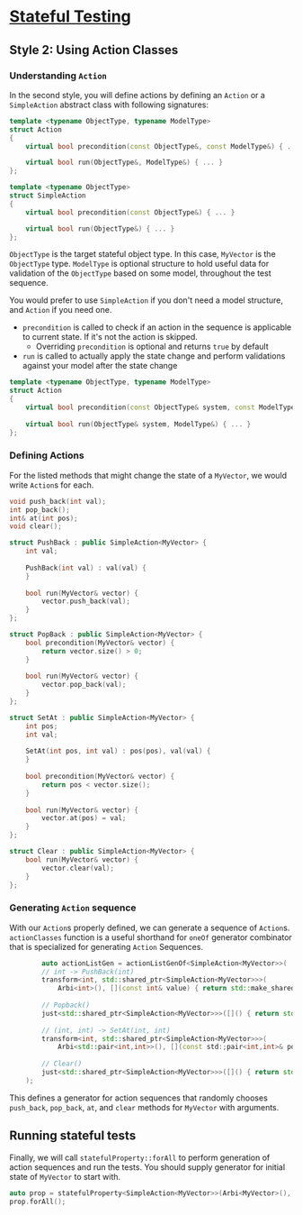 
# [Stateful Testing](./StatefulTesting.md) 

## Style 2: Using Action Classes

### Understanding `Action`

In the second style, you will define actions by defining an `Action` or a `SimpleAction` abstract class with following signatures:

```cpp
template <typename ObjectType, typename ModelType>
struct Action
{
    virtual bool precondition(const ObjectType&, const ModelType&) { ... }

    virtual bool run(ObjectType&, ModelType&) { ... }
};

template <typename ObjectType>
struct SimpleAction
{
    virtual bool precondition(const ObjectType&) { ... }

    virtual bool run(ObjectType&) { ... }
};
```

`ObjectType` is the target stateful object type. In this case, `MyVector` is the `ObjectType` type. `ModelType` is optional structure to hold useful data for validation of the `ObjectType` based on some model, throughout the test sequence.

You would prefer to use `SimpleAction` if you don't need a model structure, and `Action` if you need one.

* `precondition` is called to check if an action in the sequence is applicable to current state. If it's not the action is skipped.
    * Overriding `precondition` is optional and returns `true` by default
* `run` is called to actually apply the state change and perform validations against your model after the state change
    
```cpp
template <typename ObjectType, typename ModelType>
struct Action
{
    virtual bool precondition(const ObjectType& system, const ModelType&) { ... }
 
    virtual bool run(ObjectType& system, ModelType&) { ... }
};
```

### Defining Actions

For the listed methods that might change the state of a `MyVector`, we would write `Action`s for each.

```cpp
void push_back(int val);
int pop_back();
int& at(int pos);
void clear();
```

```cpp
struct PushBack : public SimpleAction<MyVector> {
    int val;
    
    PushBack(int val) : val(val) {
    }
    
    bool run(MyVector& vector) {
        vector.push_back(val);
    }
};

struct PopBack : public SimpleAction<MyVector> {    
    bool precondition(MyVector& vector) {
        return vector.size() > 0;
    }
    
    bool run(MyVector& vector) {
        vector.pop_back(val);
    }
};

struct SetAt : public SimpleAction<MyVector> {
    int pos;
    int val;
    
    SetAt(int pos, int val) : pos(pos), val(val) {
    }
    
    bool precondition(MyVector& vector) {
        return pos < vector.size();
    }
    
    bool run(MyVector& vector) {
        vector.at(pos) = val;
    }
};

struct Clear : public SimpleAction<MyVector> {
    bool run(MyVector& vector) {
        vector.clear(val);
    }
};
```


### Generating `Action` sequence

With our `Action`s properly defined, we can generate a sequence of `Action`s.
`actionClasses` function is a useful shorthand for `oneOf` generator combinator that is specialized for generating `Action` Sequences.

```cpp
        auto actionListGen = actionListGenOf<SimpleAction<MyVector>>(
        // int -> PushBack(int)
        transform<int, std::shared_ptr<SimpleAction<MyVector>>>(
            Arbi<int>(), [](const int& value) { return std::make_shared<PushBack>(value); }),
            
        // Popback()
        just<std::shared_ptr<SimpleAction<MyVector>>>([]() { return std::make_shared<PopBack>(); }),
        
        // (int, int) -> SetAt(int, int)
        transform<int, std::shared_ptr<SimpleAction<MyVector>>>(
            Arbi<std::pair<int,int>>(), [](const std:;pair<int,int>& posAndVal) { return std::make_shared<SetAt>(posAndVal.first, posAndVal.second); }),
            
        // Clear()
        just<std::shared_ptr<SimpleAction<MyVector>>>([]() { return std::make_shared<Clear>(); })
    );
```

This defines a generator for action sequences that randomly chooses `push_back`, `pop_back`, `at`, and `clear` methods for `MyVector` with arguments.

## Running stateful tests

Finally, we will call `statefulProperty::forAll` to perform generation of action sequences and run the tests.
You should supply generator for initial state of `MyVector` to start with.

```cpp
auto prop = statefulProperty<SimpleAction<MyVector>>(Arbi<MyVector>(), actionListGen)
prop.forAll();
```
